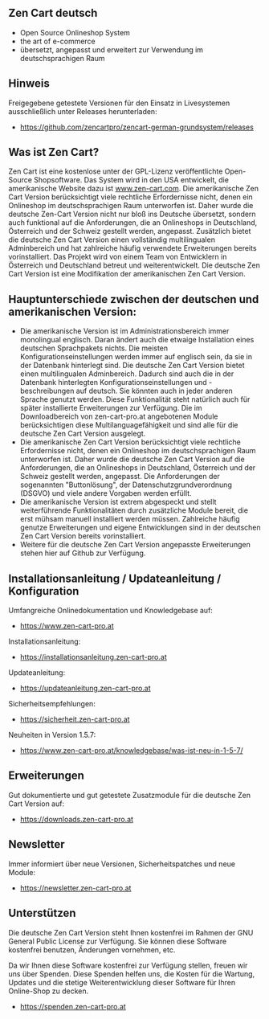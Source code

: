 ## Zen Cart deutsch

* Open Source Onlineshop System
* the art of e-commerce
* übersetzt, angepasst und erweitert zur Verwendung im deutschsprachigen Raum

## Hinweis

Freigegebene getestete Versionen für den Einsatz in Livesystemen ausschließlich unter Releases herunterladen:
* https://github.com/zencartpro/zencart-german-grundsystem/releases

## Was ist Zen Cart?

Zen Cart ist eine kostenlose unter der GPL-Lizenz veröffentlichte Open-Source Shopsoftware. Das System wird in den USA entwickelt, die amerikanische Website dazu ist www.zen-cart.com.
Die amerikanische Zen Cart Version berücksichtigt viele rechtliche Erfordernisse nicht, denen ein Onlineshop im deutschsprachigen Raum unterworfen ist. 
Daher wurde die deutsche Zen-Cart Version nicht nur bloß ins Deutsche übersetzt, sondern auch funktional auf die Anforderungen, die an Onlineshops in Deutschland, Österreich und der Schweiz gestellt werden, angepasst. Zusätzlich bietet die deutsche Zen Cart Version einen vollständig multilingualen Adminbereich und hat zahlreiche häufig verwendete Erweiterungen bereits vorinstalliert.
Das Projekt wird von einem Team von Entwicklern in Österreich und Deutschland betreut und weiterentwickelt.
Die deutsche Zen Cart Version ist eine Modifikation der amerikanischen Zen Cart Version.

## Hauptunterschiede zwischen der deutschen und amerikanischen Version:

* Die amerikanische Version ist im Administrationsbereich immer monolingual englisch. Daran ändert auch die etwaige Installation eines deutschen Sprachpakets nichts. Die meisten Konfigurationseinstellungen werden immer auf englisch sein, da sie in der Datenbank hinterlegt sind. Die deutsche Zen Cart Version bietet einen multilingualen Adminbereich. Dadurch sind auch die in der Datenbank hinterlegten Konfigurationseinstellungen und -beschreibungen auf deutsch. Sie könnten auch in jeder anderen Sprache genutzt werden. Diese Funktionalität steht natürlich auch für später installierte Erweiterungen zur Verfügung. Die im Downloadbereich von zen-cart-pro.at angebotenen Module berücksichtigen diese Multilanguagefähigkeit und sind alle für die deutsche Zen Cart Version ausgelegt.
* Die amerikanische Zen Cart Version berücksichtigt viele rechtliche Erfordernisse nicht, denen ein Onlineshop im deutschsprachigen Raum unterworfen ist. Daher wurde die deutsche Zen Cart Version auf die Anforderungen, die an Onlineshops in Deutschland, Österreich und der Schweiz gestellt werden, angepasst. Die Anforderungen der sogenannten "Buttonlösung", der Datenschutzgrundverordnung (DSGVO) und viele andere Vorgaben werden erfüllt.
* Die amerikanische Version ist extrem abgespeckt und stellt weiterführende Funktionalitäten durch zusätzliche Module bereit, die erst mühsam manuell installiert werden müssen. Zahlreiche häufig genutze Erweiterungen und eigene Entwicklungen sind in der deutschen Zen Cart Version bereits vorinstalliert.
* Weitere für die deutsche Zen Cart Version angepasste Erweiterungen stehen hier auf Github zur Verfügung.

## Installationsanleitung / Updateanleitung / Konfiguration

Umfangreiche Onlinedokumentation und Knowledgebase auf:
* https://www.zen-cart-pro.at

Installationsanleitung:
* https://installationsanleitung.zen-cart-pro.at

Updateanleitung:
* https://updateanleitung.zen-cart-pro.at

Sicherheitsempfehlungen:
* https://sicherheit.zen-cart-pro.at

Neuheiten in Version 1.5.7:
* https://www.zen-cart-pro.at/knowledgebase/was-ist-neu-in-1-5-7/

## Erweiterungen

Gut dokumentierte und gut getestete Zusatzmodule für die deutsche Zen Cart Version auf:
* https://downloads.zen-cart-pro.at

## Newsletter

Immer informiert über neue Versionen, Sicherheitspatches und neue Module:
* https://newsletter.zen-cart-pro.at

## Unterstützen

Die deutsche Zen Cart Version steht Ihnen kostenfrei im Rahmen der GNU General Public License zur Verfügung.
Sie können diese Software kostenfrei benutzen, Änderungen vornehmen, etc.

Da wir Ihnen diese Software kostenfrei zur Verfügung stellen, freuen wir uns über Spenden.
Diese Spenden helfen uns, die Kosten für die Wartung, Updates und die stetige Weiterentwicklung dieser Software für Ihren Online-Shop zu decken.
* https://spenden.zen-cart-pro.at
